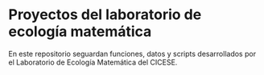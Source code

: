 # Proyectos del laboratorio de ecología matemática

En este repositorio seguardan funciones, datos y scripts desarrollados por el Laboratorio de Ecología Matemática del CICESE.
